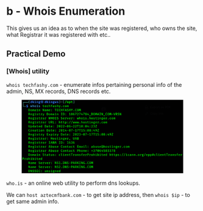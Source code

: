 # b - Whois Enumeration

This gives us an idea as to when the site was registered, who owns the site, what Registrar it was registered with etc..

## Practical Demo

### \[Whois] utility

`whois techfashy.com` - enumerate infos pertaining personal info of the admin, NS, MX records, DNS records etc.

<figure><img src="../../../.gitbook/assets/image (3) (1) (1).png" alt=""><figcaption></figcaption></figure>

`who.is` - an online web utility to perform dns lookups.

We can `host aztecmfbank.com` - to get site ip address, then `whois $ip` - to get same admin info.



